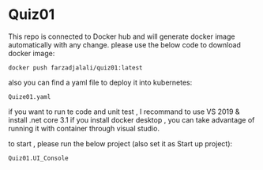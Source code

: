 # Quiz01
This repo is connected to Docker hub and will generate docker image automatically with any change.
please use the below code to download docker image:
```
docker push farzadjalali/quiz01:latest
```
also you can find a yaml file to deploy it into kubernetes:
```
Quize01.yaml
```

if you want to run te code and unit test , I recommand to use VS 2019 & install .net core 3.1
if you install docker desktop , you can take advantage of running it with container through visual studio.

to start , please run the below project (also set it as Start up project):
```
Quiz01.UI_Console
```
